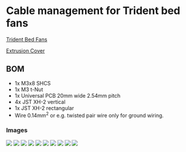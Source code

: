 # Cable management for Trident bed fans

[Trident Bed Fans](https://github.com/VoronDesign/VoronUsers/tree/master/printer_mods/CannedBass/Trident_Bed_Fans)

[Extrusion Cover](https://github.com/VoronDesign/VoronUsers/tree/master/printer_mods/filotto78/6mm_slot_cover)

## BOM

 - 1x M3x8 SHCS
 - 1x M3 t-Nut
 - 1x Universal PCB 20mm wide 2.54mm pitch
 - 4x JST XH-2 vertical
 - 1x JST XH-2 rectangular
 - Wire 0.14mm<sup>2</sup> or e.g. twisted pair wire only for ground wiring.

### Images

![](./images/cable_holder.jpeg)
![](./images/final.jpeg)
![](./images/pcb_length.jpeg)
![](./images/pcb_wide.jpeg)
![](./images/solder1.jpeg)
![](./images/solder2.jpeg)
![](./images/pcb_top.jpeg)
![](./images/print_orientation.png)
![](./images/pcb_case_mount.jpeg)
![](./images/pcb_case.jpeg)


